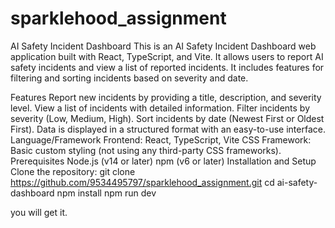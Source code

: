 # sparklehood_assignment

AI Safety Incident Dashboard
This is an AI Safety Incident Dashboard web application built with React, TypeScript, and Vite. It allows users to report AI safety incidents and view a list of reported incidents. It includes features for filtering and sorting incidents based on severity and date.

Features
Report new incidents by providing a title, description, and severity level.
View a list of incidents with detailed information.
Filter incidents by severity (Low, Medium, High).
Sort incidents by date (Newest First or Oldest First).
Data is displayed in a structured format with an easy-to-use interface.
Language/Framework
Frontend: React, TypeScript, Vite
CSS Framework: Basic custom styling (not using any third-party CSS frameworks).
Prerequisites
Node.js (v14 or later)
npm (v6 or later)
Installation and Setup
Clone the repository:
git clone https://github.com/9534495797/sparklehood_assignment.git
cd ai-safety-dashboard 
npm install 
npm run dev

you will get it.
